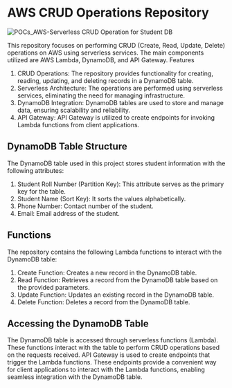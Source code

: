 # AWS CRUD Operations Repository

![POCs_AWS-Serverless CRUD Operation for Student DB](https://github.com/Raghul-G2002/CRUD_Operations/assets/83855692/24a8fad5-cf1b-4302-b5e7-233cc7dd31fc)

This repository focuses on performing CRUD (Create, Read, Update, Delete) operations on AWS using serverless services. The main components utilized are AWS Lambda, DynamoDB, and API Gateway.
Features
1. CRUD Operations: The repository provides functionality for creating, reading, updating, and deleting records in a DynamoDB table.
2. Serverless Architecture: The operations are performed using serverless services, eliminating the need for managing infrastructure.
3. DynamoDB Integration: DynamoDB tables are used to store and manage data, ensuring scalability and reliability.
4. API Gateway: API Gateway is utilized to create endpoints for invoking Lambda functions from client applications.

## DynamoDB Table Structure

The DynamoDB table used in this project stores student information with the following attributes:
1. Student Roll Number (Partition Key): This attribute serves as the primary key for the table.
2. Student Name (Sort Key): It sorts the values alphabetically.
3. Phone Number: Contact number of the student.
4. Email: Email address of the student.

## Functions

The repository contains the following Lambda functions to interact with the DynamoDB table:
1. Create Function: Creates a new record in the DynamoDB table.
2. Read Function: Retrieves a record from the DynamoDB table based on the provided parameters.
3. Update Function: Updates an existing record in the DynamoDB table.
4. Delete Function: Deletes a record from the DynamoDB table.

## Accessing the DynamoDB Table

The DynamoDB table is accessed through serverless functions (Lambda). These functions interact with the table to perform CRUD operations based on the requests received. API Gateway is used to create endpoints that trigger the Lambda functions. These endpoints provide a convenient way for client applications to interact with the Lambda functions, enabling seamless integration with the DynamoDB table.
